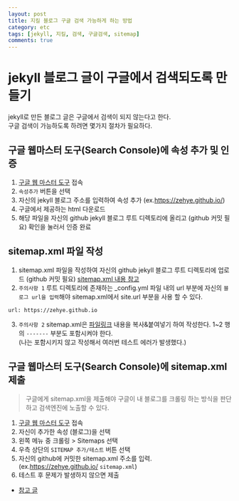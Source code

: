 ```yaml
---
layout: post
title: 지킬 블로그 구글 검색 가능하게 하는 방법
category: etc
tags: [jekyll, 지킬, 검색, 구글검색, sitemap]
comments: true
---
```


# jekyll 블로그 글이 구글에서 검색되도록 만들기

jekyll로 만든 블로그 글은 구글에서 검색이 되지 않는다고 한다.   
구글 검색이 가능하도록 하려면 몇가지 절차가 필요하다.

## 구글 웹마스터 도구(Search Console)에 속성 추가 및 인증
1. [구글 웹 마스터 도구](https://www.google.com/webmasters/tools/home?hl=ko) 접속
2. `속성추가` 버튼을 선택
3. 자신의 jekyll 블로그 주소를 입력하여 속성 추가 (ex.https://zehye.github.io/)
4. 구글에서 제공하는 html 다운로드
5. 해당 파일을 자신의 github jekyll 블로그 루트 디렉토리에 올리고 (github 커밋 필요) 확인을 눌러서 인증 완료

## sitemap.xml 파일 작성
1. sitemap.xml 파일을 작성하여 자신의 github jekyll 블로그 루트 디렉토리에 업로드 (github 커밋 필요) [sitemap.xml 내용 참고](https://github.com/zehye/zehye.github.io/blob/master/sitemap.xml)
2. `주의사항 1` 루트 디렉토리에 존재하는 \_config.yml 파일 내의 url 부분에 자신의 `블로그 url을 입력`해야 sitemap.xml에서 site.url 부분을 사용 할 수 있다.
```
url: https://zehye.github.io
```
3. `주의사항 2` sitemap.xml은 [파일링크](https://github.com/zehye/zehye.github.io/blob/master/sitemap.xml) 내용을 복사&붙여넣기 하여 작성한다. 1~2 행의 `-------` 부분도 포함시켜야 한다.    
(나는 포함시키지 않고 작성해서 여러번 테스트 에러가 발생했다.)    

## 구글 웹마스터 도구(Search Console)에 sitemap.xml 제출
> 구글에게 sitemap.xml을 제출해야 구글이 내 블로그를 크롤링 하는 방식을 판단하고 검색엔진에 노출할 수 있다.

1. [구글 웹 마스터 도구](https://www.google.com/webmasters/tools/home?hl=ko) 접속
2. 자신이 추가한 속성 (블로그)을 선택
3. 왼쪽 메뉴 중 크롤링 > Sitemaps 선택
4. 우측 상단의 `SITEMAP 추가/테스트` 버튼 선택
5. 자신의 github에 커밋한 sitemap.xml 주소를 입력. (ex.https://zehye.github.io/ `sitemap.xml`)
6. 테스트 후 문제가 발생하지 않으면 제출


- [참고 글](http://joelglovier.com/writing/sitemaps-for-jekyll-sites)
